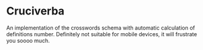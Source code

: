 # Cruciverba

An implementation of the crosswords schema with automatic calculation of
definitions number. Definitely not suitable for mobile devices, it will
frustrate you soooo much.